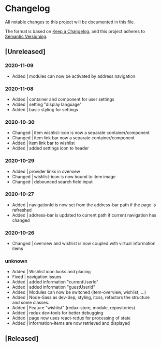 # Changelog
All notable changes to this project will be documented in this file.

The format is based on [Keep a Changelog](https://keepachangelog.com/en/1.0.0/),
and this project adheres to [Semantic Versioning](https://semver.org/spec/v2.0.0.html).

## [Unreleased]
### 2020-11-09
- Added   | modules can now be activated by address navigation

### 2020-11-08
- Added   | container and component for user settings
- Added   | setting "display language"
- Added   | basic styling for settings

### 2020-10-30
- Changed | item wishlist-icon is now a separate container/component
- Changed | item link bar now a separate container/component
- Added   | item link bar to wishlist
- Added   | added settings icon to header

### 2020-10-29
- Added   | provider links in overview
- Changed | wishlist-icon is now bound to item image
- Changed | debounced search field input

### 2020-10-27
- Added   | navigationId is now set from the address-bar path if the page is refreshed
- Added   | address-bar is updated to current path if current navigation has changed

### 2020-10-26
- Changed | overview and wishlist is now coupled with virtual information items

### unknown
- Added   | Wishlist icon looks and placing
- Fixed   | navigation issues
- Added   | added information "currentUserId"
- Added   | added information "guestUserId"
- Added   | Modules can now be switched (item-overview, wishlist, ...)
- Added   | Node-Sass as dev-dep, styling, itcss, refactors the structure and some classes.
- Added   | Feature "wishlist" (redux-store, module, repositories)
- Added   | redux dev-tools for better debugging
- Added   | page now uses react-redux for processing of state
- Added   | information-items are now retrieved and displayed

## [Released]
